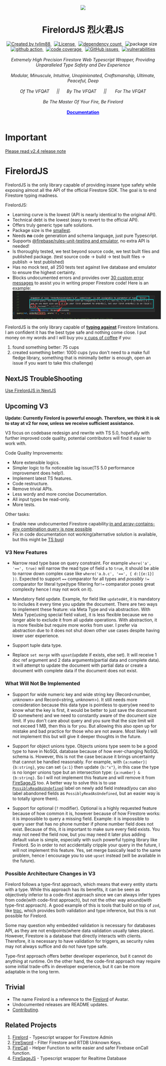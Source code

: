 <!-- markdownlint-disable MD010 -->
<!-- markdownlint-disable MD033 -->
<!-- markdownlint-disable MD041 -->

<div align="center">
		<img src="https://raw.githubusercontent.com/tylim88/Firelord/main/img/ozai.png" width="200px"/>
		<h1>FirelordJS 烈火君JS</h1>
</div>

<div align="center">
		<a href="https://www.npmjs.com/package/firelordjs" target="_blank">
				<img
					src="https://img.shields.io/npm/v/firelordjs"
					alt="Created by tylim88"
				/>
			</a>
			&nbsp;
			<a
				href="https://github.com/tylim88/firelordjs/blob/main/LICENSE"
				target="_blank"
			>
				<img
					src="https://img.shields.io/github/license/tylim88/firelordjs"
					alt="License"
				/>
			</a>
			&nbsp;
			<a
				href="https://www.npmjs.com/package/firelordjs?activeTab=dependencies"
				target="_blank"
			>
				<img
					src="https://img.shields.io/badge/dynamic/json?url=https://api.npmutil.com/package/firelordjs&label=dependencies&query=$.dependencies.count&color=brightgreen"
					alt="dependency count"
				/>
			</a>
			&nbsp;
			<img
				src="https://img.shields.io/badge/gzipped-2.5KB-brightgreen"
				alt="package size"
			/>
			&nbsp;
			<a href="https://github.com/tylim88/Firelordjs/actions" target="_blank">
				<img
					src="https://github.com/tylim88/Firelordjs/workflows/Main/badge.svg"
					alt="github action"
				/>
			</a>
			&nbsp;
			<a href="https://codecov.io/gh/tylim88/Firelordjs" target="_blank">
				<img
					src="https://codecov.io/gh/tylim88/Firelordjs/branch/main/graph/badge.svg"
					alt="code coverage"
				/>
			</a>
			&nbsp;
			<a href="https://github.com/tylim88/Firelordjs/issues" target="_blank">
				<img
					alt="GitHub issues"
					src="https://img.shields.io/github/issues-raw/tylim88/firelordjs"
				></img>
			</a>
			&nbsp;
			<a href="https://snyk.io/test/github/tylim88/FirelordJS" target="_blank">
				<img
					src="https://snyk.io/test/github/tylim88/FirelordJS/badge.svg"
					alt="vulnerabilities"
				/>
			</a>
</div>
<br/>
<div align="center">
		<i>Extremely High Precision Firestore Web Typescript Wrapper, Providing Unparalleled Type Safety and Dev Experience</i>
</div>
<br/>
<div align="center">
		<i>Modular, Minuscule, Intuitive, Unopinionated, Craftsmanship, Ultimate, Peaceful, Deep</i>
</div>
<br/>
<div align="center">
	<i>Of The VFQAT &#160;&#160;&#160;&#160;&#160;||&#160;&#160;&#160;&#160;&#160; By The VFQAT &#160;&#160;&#160;&#160;&#160;|| &#160;&#160;&#160;&#160;&#160; For The VFQAT</i>
</div>
<br />
<div align="center">
	<i>Be The Master Of Your Fire, Be Firelord</i>
</div>
<br>
<div align="center">
<a href="https://firelordjs.com/quick_start" target="_blank" style="color:blue"><strong>Documentation</strong></a>
</div>
<br/>

# Important

[Please read v2.4 release note](https://github.com/tylim88/FirelordJS/releases/tag/2.4.0)

# FirelordJS

FirelordJS is the only library capable of providing insane type safety while exposing almost all the API of the official Firestore SDK. The goal is to end Firestore typing madness.

FirelordJS:

- Learning curve is the lowest (API is nearly identical to the original API).
- Technical debt is the lowest (easy to revert to the official API).
- Offers truly generic type safe solutions.
- Package size is the [smallest](https://firelordjs.com/minified_size).
- Needs **no** code generation and schema language, just pure Typescript.
- Supports [@firebase/rules-unit-testing and emulator](https://firelordjs.com/guides/tests), no extra API is needed!
- Is thoroughly tested, we test beyond source code, we test built files and published package. (test source code -> build -> test built files -> publish -> test published)
- Has no mock test, all 250 tests test against live database and emulator to ensure the highest certainty.
- Blocks undocumented errors and provides over [30 custom error messages](https://github.com/tylim88/FirelordJS/blob/main/src/types/error.ts) to assist you in writing proper Firestore code! Here is an example:
  ![custom error message](./img/custom.png)

FirelordJS is the only library capable of **[typing against](https://firelordjs.com/highlights/query_rule_typing)** Firestore limitations. I am confident it has the best type safe and nothing come close. I put money on my words and I will buy you [x cups of coffee](https://www.buymeacoffee.com/) if you:

1. found something better: 75 cups
2. created something better: 1000 cups (you don't need to a make full fledge library, something that is minimally better is enough, open an issue if you want to take this challenge)

## NextJS TroubleShooting

[Use FirelordJS in NextJS](https://github.com/tylim88/FirelordJS/issues/95)

## Upcoming V3

**Update: Currently Firelord is powerful enough. Therefore, we think it is ok to stay at v2 for now, unless we receive sufficient assistance.**

V3 focus on codebase redesign and rewrite with TS 5.0, hopefully with further improved code quality, potential contributors will find it easier to work with.

Code Quality Improvements:

- More extensible logics.
- Simpler logic to fix noticeable lag issue(TS 5.0 performance improvement does help!).
- Implement latest TS features.
- Code restructure.
- Remove trivial APIs.
- Less wordy and more concise Documentation.
- All input types be read-only.
- More tests.

Other tasks:

- Enable new undocumented Firestore capability:[in and array-contains-any combination query is now possible](https://github.com/firebase/firebase-js-sdk/issues/7147)
- Fix in code documentation not working(alternative solution is available, but this might be [TS bug](https://github.com/microsoft/TypeScript/issues/53424))

### V3 New Features

- Narrow read type base on query constraint. For example `where('a', '==', true)` will narrow the read type of field `a` to `true`, it should be able to narrow down complex case like `where('a.b.c', '==', { d:[{e:1}] })`. Expected to support `==` comparator for all types and _possibly_ `!=` comparator for literal type(type filtering for`!=` comparator poses great complexity hence I may not work on it).

- Mandatory field update. Example, for field like `updatedAt`, it is mandatory to includes it every time you update the document. There are two ways to implement these feature: via Meta Type and via abstraction. With Meta Type(using special field value), it is less flexible because we no longer able to exclude it from all update operations. With abstraction, it is more flexible but require more works from user. I prefer via abstraction due to it does not shut down other use cases despite having lower user experience.

- Support tuple data type.

- Replace `set merge` with `upset`(update if exists, else set). It will receive 1 doc ref argument and 2 data arguments(partial data and complete data). It will attempt to update the document with partial data or create a document with complete data if the document does not exist.

### What Will Not Be Implemented

- Support for wide numeric key and wide string key (Record<number, unknown> and Record<string, unknown>). It still needs more consideration because this data type is pointless to query(we need to know what the key is first, it would be better to just save the document ID somewhere) and we need to constantly aware of the document size limit. If you don't care about query and you sure that the size limit will not exceed 1 MB, then this is for you. But allowing this also open up for mistake and bad practice for those who are not aware. Most likely I will not implement this but will give it deeper thoughts in the future.

- Support for object unions type. Objects unions type seem to be a good type to have in NoSQL database because of how ever-changing NoSQL schema is. However, this is not the case because it brings uncertainty that cannot be handled reasonably. For example, with `{a:number}|{b:string}`, you can set `{a:1}` then update `{b:"x"}`, in this case the type is no longer unions type but an intersection type: `{a:number} & {b:string}`. So I will not implement this feature and will remove it from [FireSageJS](https://github.com/tylim88/FireSageJS) too. A better way to solve this is to use [`PossiblyReadAsUndefined`](https://firelordjs.com/guides/possibly_read_as_undefined) label on newly add field instead(you can also label abandoned fields as `PossiblyReadAsUndefined`, but an easier way is to totally ignore them).

- Support for optional (`?` modifier). Optional is a highly requested feature because of how common it is, however because of how Firestore works: it is impossible to query a missing field. Example: it is impossible to query user that has no phone number if phone number field does not exist. Because of this, it is important to make sure every field exists. You may not need the field now, but you may need it later plus adding default value is simple, especially with such powerful typing library like Firelord. So in order to not accidentally cripple your query in the future, I will not implement this feature. Yes, set merge basically lead to the same problem, hence I encourage you to use `upset` instead (will be available in the future).

### Possible Architecture Changes in V3

Firelord follows a type-first approach, which means that every entity starts with a type. While this approach has its benefits, it can be seen as objectively inferior to a code-first approach since we can always infer types from code(with code-first approach), but not the other way around(with type-first approach). A good example of this is tools that build on top of `zod`, like [trpc](https://github.com/trpc/trpc), which provides both validation and type inference, but this is not possible for Firelord.

Some may question why embedded validation is necessary for databases API, as they are not endpoints(where data validation usually takes place). However, Firestore is a database that directly interacts with clients. Therefore, it is necessary to have validation for triggers, as security rules may not always suffice and do not have type safe.

Type-first approach offers better developer experience, but it cannot do anything at runtime. On the other hand, the code-first approach may require some initial trade-offs in developer experience, but it can be more adaptable in the long term.

## Trivial

- The name Firelord is a reference to the [Firelord](https://avatar.fandom.com/wiki/Fire_Lord) of Avatar.
- Undocumented releases are README updates.
- [Contributing](https://firelordjs.com/contributing).

## Related Projects

1. [Firelord](https://github.com/tylim88/Firelord) - Typescript wrapper for Firestore Admin
2. [FireSword](https://github.com/tylim88/firesword) - Filter Firestore and RTDB Unknown Keys.
3. [FireCall](https://github.com/tylim88/FireCall) - Helper Function to write easier and safer Firebase onCall function.
4. [FireSageJS](https://github.com/tylim88/FireSageJS) - Typescript wrapper for Realtime Database
